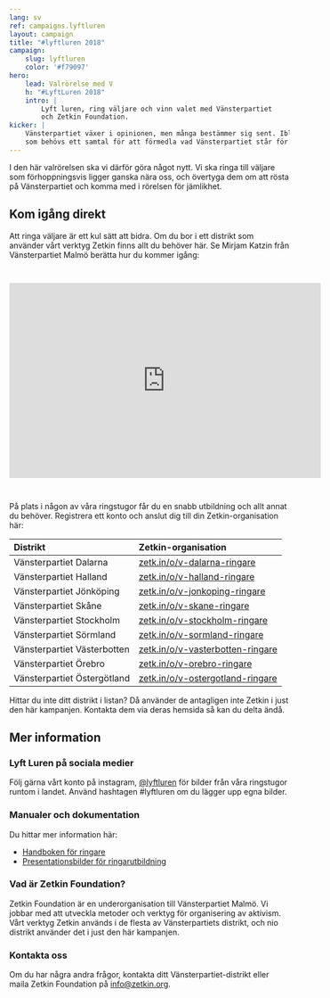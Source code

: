 ```yaml
---
lang: sv
ref: campaigns.lyftluren
layout: campaign
title: "#lyftluren 2018"
campaign:
    slug: lyftluren
    color: '#f79097'
hero:
    lead: Valrörelse med V
    h: "#LyftLuren 2018"
    intro: |
        Lyft luren, ring väljare och vinn valet med Vänsterpartiet
        och Zetkin Foundation.
kicker: |
    Vänsterpartiet växer i opinionen, men många bestämmer sig sent. Ibland är allt
    som behövs ett samtal för att förmedla vad Vänsterpartiet står för.
---
```


I den här valrörelsen ska vi därför göra något nytt. Vi ska ringa till väljare som
förhoppningsvis ligger ganska nära oss, och övertyga dem om att rösta på
Vänsterpartiet och komma med i rörelsen för jämlikhet.

## Kom igång direkt
Att ringa väljare är ett kul sätt att bidra. Om du bor i ett distrikt som använder
vårt verktyg Zetkin finns allt du behöver här. Se Mirjam Katzin från Vänsterpartiet
Malmö berätta hur du kommer igång:

<iframe style="margin: 2em 0;" width="560" height="350"
    src="https://www.youtube.com/embed/pMSnqDXZYBg"
    frameborder="0" allow="autoplay; encrypted-media" allowfullscreen></iframe>


På plats i någon av våra ringstugor får du en snabb utbildning och allt annat du
behöver. Registrera ett konto och anslut dig till din Zetkin-organisation här:

| Distrikt                      | Zetkin-organisation
|:------------------------------|:-----------------------------
| Vänsterpartiet Dalarna        | [zetk.in/o/v-dalarna-ringare](https://zetk.in/o/v-dalarna-ringare)
| Vänsterpartiet Halland        | [zetk.in/o/v-halland-ringare](https://zetk.in/o/v-halland-ringare)
| Vänsterpartiet Jönköping      | [zetk.in/o/v-jonkoping-ringare](https://zetk.in/o/v-jonkoping-ringare)
| Vänsterpartiet Skåne          | [zetk.in/o/v-skane-ringare](https://zetk.in/o/v-skane-ringare)
| Vänsterpartiet Stockholm      | [zetk.in/o/v-stockholm-ringare](https://zetk.in/o/v-stockholm-ringare)
| Vänsterpartiet Sörmland       | [zetk.in/o/v-sormland-ringare](https://zetk.in/o/v-sormland-ringare)
| Vänsterpartiet Västerbotten   | [zetk.in/o/v-vasterbotten-ringare](https://zetk.in/o/v-vasterbotten-ringare)
| Vänsterpartiet Örebro         | [zetk.in/o/v-orebro-ringare](https://zetk.in/o/v-orebro-ringare)
| Vänsterpartiet Östergötland   | [zetk.in/o/v-ostergotland-ringare](https://zetk.in/o/v-ostergotland-ringare)

Hittar du inte ditt distrikt i listan? Då använder de antagligen inte Zetkin i
just den här kampanjen. Kontakta dem via deras hemsida så kan du delta ändå.

## Mer information

### Lyft Luren på sociala medier
Följ gärna vårt konto på instagram, [@lyftluren](https://instagram.com/lyftluren) för
bilder från våra ringstugor runtom i landet. Använd hashtagen #lyftluren om du lägger
upp egna bilder.

### Manualer och dokumentation
Du hittar mer information här:

* [Handboken för ringare](https://docs.google.com/document/d/1nqtMuITXrWvN2Nyu235a_dzcWz4iBgRVXz0a4SVGUEs)
* [Presentationsbilder för ringarutbildning](https://docs.google.com/presentation/d/1uwMGoR1PqDX0e13wIt0uNeFIRHNzUSBwrAp6BTYE0xw)

### Vad är Zetkin Foundation?
Zetkin Foundation är en underorganisation till Vänsterpartiet Malmö. Vi jobbar med
att utveckla metoder och verktyg för organisering av aktivism. Vårt verktyg Zetkin
används i de flesta av Vänsterpartiets distrikt, och nio distrikt använder det i
just den här kampanjen.

### Kontakta oss
Om du har några andra frågor, kontakta ditt Vänsterpartiet-distrikt eller
maila Zetkin Foundation på [info@zetkin.org](mailto:info@zetkin.org).
